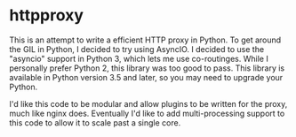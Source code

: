 # httpproxy

This is an attempt to write a efficient HTTP proxy in Python. To get around the
GIL in Python, I decided to try using AsyncIO. I decided to use the "asyncio"
support in Python 3, which lets me use co-routinges. While I personally prefer
Python 2, this library was too good to pass. This library is available in
Python version 3.5 and later, so you may need to upgrade your Python.

I'd like this code to be modular and allow plugins to be written for the proxy,
much like nginx does.  Eventually I'd like to add multi-processing support to
this code to allow it to scale past a single core.

